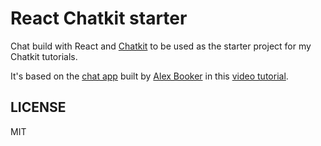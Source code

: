 # React Chatkit starter

Chat build with React and [Chatkit](https://pusher.com/chatkit) to be used as the starter project for my Chatkit tutorials.

It's based on the [chat app](https://github.com/pusher/build-a-slack-clone-with-react-and-pusher-chatkit) built by [Alex Booker](https://twitter.com/bookercodes) in this [video tutorial](https://www.youtube.com/watch?v=6vcIW0CO07k).

## LICENSE
MIT